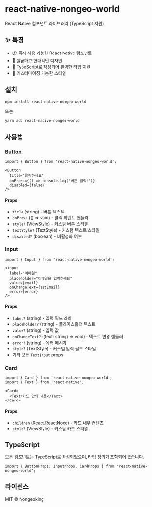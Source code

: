 # react-native-nongeo-world

React Native 컴포넌트 라이브러리 (TypeScript 지원)

## ✨ 특징

- 📦 즉시 사용 가능한 React Native 컴포넌트
- 🎨 깔끔하고 현대적인 디자인
- 📘 TypeScript로 작성되어 완벽한 타입 지원
- 🔧 커스터마이징 가능한 스타일

## 설치

```bash
npm install react-native-nongeo-world
```

또는

```bash
yarn add react-native-nongeo-world
```

## 사용법

### Button

```tsx
import { Button } from 'react-native-nongeo-world';

<Button 
  title="클릭하세요" 
  onPress={() => console.log('버튼 클릭!')}
  disabled={false}
/>
```

#### Props
- `title` (string) - 버튼 텍스트
- `onPress` (() => void) - 클릭 이벤트 핸들러
- `style?` (ViewStyle) - 커스텀 버튼 스타일
- `textStyle?` (TextStyle) - 커스텀 텍스트 스타일
- `disabled?` (boolean) - 비활성화 여부

### Input

```tsx
import { Input } from 'react-native-nongeo-world';

<Input
  label="이메일"
  placeholder="이메일을 입력하세요"
  value={email}
  onChangeText={setEmail}
  error={error}
/>
```

#### Props
- `label?` (string) - 입력 필드 라벨
- `placeholder?` (string) - 플레이스홀더 텍스트
- `value?` (string) - 입력 값
- `onChangeText?` ((text: string) => void) - 텍스트 변경 핸들러
- `error?` (string) - 에러 메시지
- `style?` (TextStyle) - 커스텀 입력 필드 스타일
- 기타 모든 `TextInput` props

### Card

```tsx
import { Card } from 'react-native-nongeo-world';
import { Text } from 'react-native';

<Card>
  <Text>카드 안의 내용</Text>
</Card>
```

#### Props
- `children` (React.ReactNode) - 카드 내부 컨텐츠
- `style?` (ViewStyle) - 커스텀 카드 스타일

## TypeScript

모든 컴포넌트는 TypeScript로 작성되었으며, 타입 정의가 포함되어 있습니다.

```tsx
import { ButtonProps, InputProps, CardProps } from 'react-native-nongeo-world';
```

## 라이센스

MIT © Nongeoking

